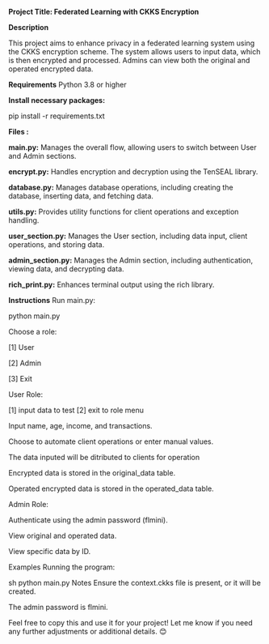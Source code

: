 **Project Title: Federated Learning with CKKS Encryption**


**Description**

This project aims to enhance privacy in a federated learning system using the CKKS encryption scheme. The system allows users to input data, which is then encrypted and processed. Admins can view both the original and operated encrypted data.

**Requirements**
Python 3.8 or higher

**Install necessary packages:**

pip install -r requirements.txt


**Files :**

**main.py:** Manages the overall flow, allowing users to switch between User and Admin sections.

**encrypt.py:** Handles encryption and decryption using the TenSEAL library.

**database.py:** Manages database operations, including creating the database, inserting data, and fetching data.

**utils.py:** Provides utility functions for client operations and exception handling.

**user_section.py:** Manages the User section, including data input, client operations, and storing data.

**admin_section.py:** Manages the Admin section, including authentication, viewing data, and decrypting data.

**rich_print.py:** Enhances terminal output using the rich library.

**Instructions**
Run main.py:

python main.py

Choose a role:

[1] User

[2] Admin

[3] Exit

User Role:

[1] input data to test
[2] exit to role menu 


Input name, age, income, and transactions.

Choose to automate client operations or enter manual values.

The data inputed will be ditributed to clients for operation

Encrypted data is stored in the original_data table.

Operated encrypted data is stored in the operated_data table.

Admin Role:

Authenticate using the admin password (flmini).

View original and operated data.

View specific data by ID.

Examples
Running the program:

sh
python main.py
Notes
Ensure the context.ckks file is present, or it will be created.

The admin password is flmini.

Feel free to copy this and use it for your project! Let me know if you need any further adjustments or additional details. 😊